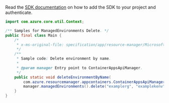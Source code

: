 Read the [SDK documentation](https://github.com/Azure/azure-sdk-for-java/blob/azure-resourcemanager-appcontainers_1.0.0-beta.2/sdk/appcontainers/azure-resourcemanager-appcontainers/README.md) on how to add the SDK to your project and authenticate.

```java
import com.azure.core.util.Context;

/** Samples for ManagedEnvironments Delete. */
public final class Main {
    /*
     * x-ms-original-file: specification/app/resource-manager/Microsoft.App/stable/2022-03-01/examples/ManagedEnvironments_Delete.json
     */
    /**
     * Sample code: Delete environment by name.
     *
     * @param manager Entry point to ContainerAppsApiManager.
     */
    public static void deleteEnvironmentByName(
        com.azure.resourcemanager.appcontainers.ContainerAppsApiManager manager) {
        manager.managedEnvironments().delete("examplerg", "examplekenv", Context.NONE);
    }
}
```
